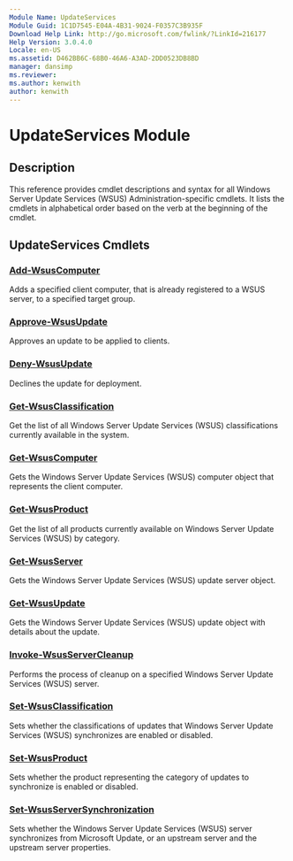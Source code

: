 ```yaml
---
Module Name: UpdateServices
Module Guid: 1C1D7545-E04A-4B31-9024-F0357C3B935F
Download Help Link: http://go.microsoft.com/fwlink/?LinkId=216177
Help Version: 3.0.4.0
Locale: en-US
ms.assetid: D462BB6C-68B0-46A6-A3AD-2DD0523DB8BD
manager: dansimp
ms.reviewer:
ms.author: kenwith
author: kenwith
---
```


# UpdateServices Module
## Description
This reference provides cmdlet descriptions and syntax for all Windows Server Update Services (WSUS) Administration-specific cmdlets. It lists the cmdlets in alphabetical order based on the verb at the beginning of the cmdlet.

## UpdateServices Cmdlets
### [Add-WsusComputer](./Add-WsusComputer.md)
Adds a specified client computer, that is already registered to a WSUS server, to a specified target group.

### [Approve-WsusUpdate](./Approve-WsusUpdate.md)
Approves an update to be applied to clients.

### [Deny-WsusUpdate](./Deny-WsusUpdate.md)
Declines the update for deployment.

### [Get-WsusClassification](./Get-WsusClassification.md)
Get the list of all Windows Server Update Services (WSUS) classifications currently available in the system.

### [Get-WsusComputer](./Get-WsusComputer.md)
Gets the Windows Server Update Services (WSUS) computer object that represents the client computer.

### [Get-WsusProduct](./Get-WsusProduct.md)
Get the list of all products currently available on Windows Server Update Services (WSUS) by category.

### [Get-WsusServer](./Get-WsusServer.md)
Gets the Windows Server Update Services (WSUS) update server object.

### [Get-WsusUpdate](./Get-WsusUpdate.md)
Gets the Windows Server Update Services (WSUS) update object with details about the update.

### [Invoke-WsusServerCleanup](./Invoke-WsusServerCleanup.md)
Performs the process of cleanup on a specified Windows Server Update Services (WSUS) server.

### [Set-WsusClassification](./Set-WsusClassification.md)
Sets whether the classifications of updates that Windows Server Update Services (WSUS) synchronizes are enabled or disabled.

### [Set-WsusProduct](./Set-WsusProduct.md)
Sets whether the product representing the category of updates to synchronize is enabled or disabled.

### [Set-WsusServerSynchronization](./Set-WsusServerSynchronization.md)
Sets whether the Windows Server Update Services (WSUS) server synchronizes from Microsoft Update, or an upstream server and the upstream server properties.

